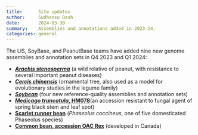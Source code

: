 ```yaml
---
title:      Site updates
author:     Sudhansu Dash
date:       2024-03-30
summary:    Assemblies and annotations added in 2023-24.
categories: general
---
```

 The LIS, SoyBase, and PeanutBase teams have added nine new genome assemblies and annotation sets in Q4 2023 and Q1 2024: 
* [**_Arachis stenosperma_**](https://data.legumeinfo.org/Arachis/stenosperma/) (a wild relative of peanut, with resistance to several important peanut diseases)
* [**_Cercis chinensis_**](https://data.legumeinfo.org/Cercis/chinensis/) (ornamental tree, also used as a model for evolutionary studies in the legume family)
* [**_Soybean_**](https://data.legumeinfo.org/Glycine/) (four new reference-quality assemblies and annotation sets)
* [**_Medicago truncatula_, HM078**](https://data.legumeinfo.org/Medicago/truncatula/)(an accession resistant to fungal agent of spring black stem and leaf spot)  
* [**Scarlet runner bean**](https://data.legumeinfo.org/Phaseolus/coccineus/) (_Phaseolus coccineus_, one of five domesticated Phaseolus species)
* [**Common bean, accession OAC Rex**](https://data.legumeinfo.org/Phaseolus/vulgaris/genomes/OACRex.gnm2.NXJW/) (developed in Canada)



